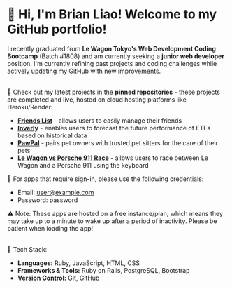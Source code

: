 # 👋 Hi, I'm Brian Liao! Welcome to my GitHub portfolio!

I recently graduated from **Le Wagon Tokyo's Web Development Coding Bootcamp** (Batch #1808) and am currently seeking a **junior web developer** position. I'm currently refining past projects and coding challenges while actively updating my GitHub with new improvements.<br><br>

📌 Check out my latest projects in the **pinned repositories** - these projects are completed and live, hosted on cloud hosting platforms like Heroku/Render:
- **[Friends List](https://friends-list-orxx.onrender.com)** - allows users to easily manage their friends
- **[Inverly](https://www.inverly.biz)** - enables users to forecast the future performance of ETFs based on historical data
- **[PawPal](https://pawpal-bae480293655.herokuapp.com)** - pairs pet owners with trusted pet sitters for the care of their pets
- **[Le Wagon vs Porsche 911 Race](https://wagon-race.onrender.com)** - allows users to race between Le Wagon and a Porsche 911 using the keyboard

🔐 For apps that require sign-in, please use the following credentials:<br>
- Email: user@example.com<br>
- Password: password

⚠️ Note: These apps are hosted on a free instance/plan, which means they may take up to a minute to wake up after a period of inactivity. Please be patient when loading the app!<br><br>

🔧 Tech Stack:
- **Languages:** Ruby, JavaScript, HTML, CSS
- **Frameworks & Tools:** Ruby on Rails, PostgreSQL, Bootstrap
- **Version Control:** Git, GitHub
